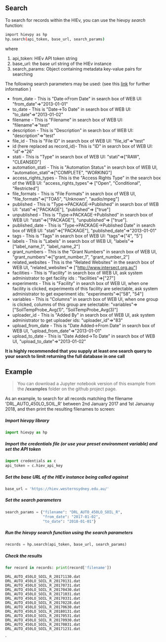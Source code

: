 ## Search
To search for records within the HIEv, you can use the hievpy _search_ function:

```sh
import hievpy as hp
hp.search(api_token, base_url, search_params)
```

where
1. api_token: HIEv API token string
2. base_url: the base url string of the HIEv instance
3. search_params: Object containing metadata key-value pairs for searching 

The following search parameters may be used:
(see this [link](https://github.com/IntersectAustralia/dc21-doc/blob/master/Search_API.md) for further information )

- from_date - This is "Date->From Date" in search box of WEB UI: "from_date"=>"2013-01-01"
- to_date - This is "Date->To Date" in search box of WEB UI: "to_date"=>"2013-01-02"
- filename - This is "Filename" in search box of WEB UI: "filename"=>"test"
- description - This is "Description" in search box of WEB UI: "description"=>"test"
- file_id - This is "File ID" in search box of WEB UI: "file_id"=>"test"
- id (here replaced as record_id)- This is "ID" in search box of WEB UI: "id"=>"26"
- stati - This is "Type" in search box of WEB UI: "stati"=>["RAW", "CLEANSED"]
- automation_stati - This is "Automation Status" in search box of WEB UI, "automation_stati"=>["COMPLETE",
  "WORKING"]
- access_rights_types - This is the "Access Rights Type" in the search box of the WEB UI: "access_rights_types"=>
  ["Open", "Conditional", "Restricted"]
- file_formats - This is "File Formats" in search box of WEB UI, "file_formats"=>["TOA5", "Unknown", "audio/mpeg"]
- published - This is "Type->PACKAGE->Published" in search box of WEB UI: "stati"=>["PACKAGE"], "published"=>
  ["true"]
- unpublished - This is "Type->PACKAGE->Published" in search box of WEB UI: "stati"=>["PACKAGE"], "unpublished"=>
  ["true"].
- published_date - This is "Type->PACKAGE->Published Date" in search box of WEB UI: "stati"=>["PACKAGE"],
  "published_date"=>"2013-01-01"
- tags - This is "Tags" in search box of WEB UI: "tags"=>["4", "5"]
- labels - This is "Labels" in search box of WEB UI, "labels"=>["label_name_1", "label_name_2"]
- grant_numbers - This is the "Grant Numbers" in search box of WEB UI, "grant_numbers"=>["grant_number_1",
  "grant_number_2"]
- related_websites - This is the "Related Websites" in the search box of WEB UI, "related_websites"=>
  ["http://www.intersect.org.au"]
- facilities - This is "Facility" in search box of WEB UI, ask system administrator to get facility ids :
  "facilities"=>["27"]
- experiments - This is "Facility" in search box of WEB UI, when one facility is clicked, experiments of this
  facility are selectable, ask system administrator to get experiment ids: "experiments"=>["58", "54"]
- variables - This is "Columns" in search box of WEB UI, when one group is clicked, columns of this group are
  selectable: "variables"=>["SoilTempProbe_Avg(1)", "SoilTempProbe_Avg(3)"]
- uploader_id - This is "Added By" in search box of WEB UI, ask system administrator to get uploader ids:
  "uploader_id"=>"83"
- upload_from_date - This is "Date Added->From Date" in search box of WEB UI, "upload_from_date"=>"2013-01-01"
- upload_to_date - This is "Date Added->To Date" in search box of WEB UI, "upload_to_date"=>"2013-01-02"


**It is highly recommended that you supply at least one search query to your search to limit returning the full 
database in one call**


## Example

> You can download a Jupyter notebook version of this example from the __/examples__ folder on the github 
project page.

As an example, to search for all records matching the filename 'DRL_AUTO_450LO_SOIL_R' between 2nd January 2017 and 
1st Januaruy 2018, and then print the resulting filenames to screen:


##### Import hievpy library

```python
import hievpy as hp
```

##### Import the credentials file (or use your preset environment variable) and set the API token

```python
import credentials as c
api_token = c.hiev_api_key
```

##### Set the base URL of the HIEv instance being called against

```python
base_url = 'https://hiev.westernsydney.edu.au/'
```

##### Set the search parameters

```python
search_params = {"filename": "DRL_AUTO_450LO_SOIL_R",
                 "from_date": "2017-01-02",
                 "to_date": "2018-01-01"}
```

##### Run the hievpy search function using the search parameters

```python
records = hp.search(api_token, base_url, search_params)
```

##### Check the results

```python
for record in records: print(record['filename'])
```

    DRL_AUTO_450LO_SOIL_R_20171130.dat
    DRL_AUTO_450LO_SOIL_R_20170131.dat
    DRL_AUTO_450LO_SOIL_R_20170731.dat
    DRL_AUTO_450LO_SOIL_R_20170430.dat
    DRL_AUTO_450LO_SOIL_R_20171031.dat
    DRL_AUTO_450LO_SOIL_R_20170331.dat
    DRL_AUTO_450LO_SOIL_R_20170228.dat
    DRL_AUTO_450LO_SOIL_R_20170630.dat
    DRL_AUTO_450LO_SOIL_R_20180131.dat
    DRL_AUTO_450LO_SOIL_R_20170531.dat
    DRL_AUTO_450LO_SOIL_R_20170930.dat
    DRL_AUTO_450LO_SOIL_R_20170831.dat
    DRL_AUTO_450LO_SOIL_R_20171231.dat
`

